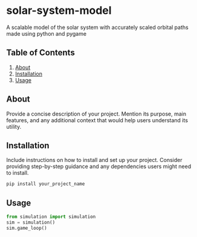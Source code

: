 # solar-system-model
A scalable model of the solar system with accurately scaled orbital paths made using python and pygame

## Table of Contents

1. [About](#about)
2. [Installation](#installation)
3. [Usage](#usage)

## About

Provide a concise description of your project. Mention its purpose, main features, and any additional context that would help users understand its utility.

## Installation

Include instructions on how to install and set up your project. Consider providing step-by-step guidance and any dependencies users might need to install.

```bash
pip install your_project_name
```
## Usage

```python
from simulation import simulation
sim = simulation()
sim.game_loop()
```
